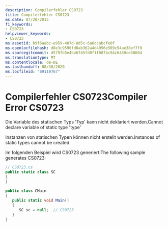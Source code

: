 ```yaml
---
description: Compilerfehler CS0723
title: Compilerfehler CS0723
ms.date: 07/20/2015
f1_keywords:
- CS0723
helpviewer_keywords:
- CS0723
ms.assetid: b9f6aebc-e959-407d-8d5c-6a6dcabcfe0f
ms.openlocfilehash: d8e3c9590fd0ab362a4d4956e509c94ae38ef7f8
ms.sourcegitcommit: d579fb5e4b46745fd0f1f8874c94c6469ce58604
ms.translationtype: MT
ms.contentlocale: de-DE
ms.lasthandoff: 08/30/2020
ms.locfileid: "89119767"
---
```

# <a name="compiler-error-cs0723"></a><span data-ttu-id="eefc7-103">Compilerfehler CS0723</span><span class="sxs-lookup"><span data-stu-id="eefc7-103">Compiler Error CS0723</span></span>
<span data-ttu-id="eefc7-104">Die Variable des statischen Typs 'Typ' kann nicht deklariert werden.</span><span class="sxs-lookup"><span data-stu-id="eefc7-104">Cannot declare variable of static type 'type'</span></span>  
  
 <span data-ttu-id="eefc7-105">Instanzen von statischen Typen können nicht erstellt werden.</span><span class="sxs-lookup"><span data-stu-id="eefc7-105">Instances of static types cannot be created.</span></span>  
  
 <span data-ttu-id="eefc7-106">Im folgenden Beispiel wird CS0723 generiert:</span><span class="sxs-lookup"><span data-stu-id="eefc7-106">The following sample generates CS0723:</span></span>  
  
```csharp  
// CS0723.cs  
public static class SC  
{  
}  
  
public class CMain  
{  
   public static void Main()  
   {  
      SC sc = null;  // CS0723  
   }  
}  
```
